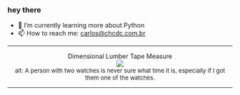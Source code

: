 ### hey there 

- :seedling: I’m currently learning more about Python
- :mailbox: How to reach me: carlos@chcdc.com.br


---


<!-- xkcd -->
<p align="center">Dimensional Lumber Tape Measure</br><img src=https://imgs.xkcd.com/comics/dimensional_lumber_tape_measure.png></br><font size =2>alt: A person with two watches is never sure what time it is, especially if I got them one of the watches.</br></font></p></table></p> 


<!-- xkcd -->
---
